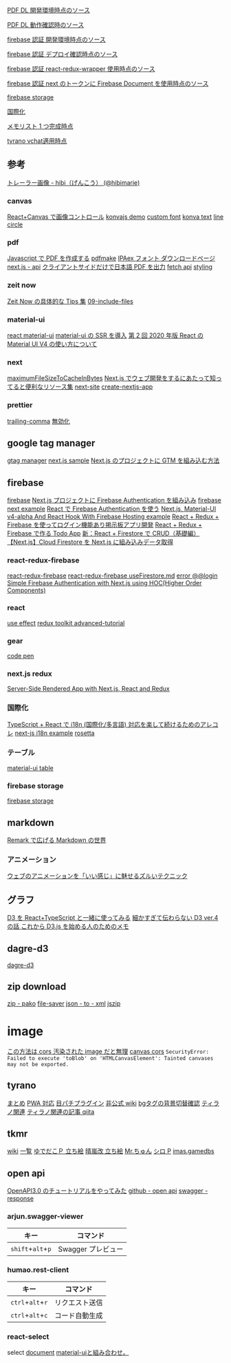 [PDF DL 開発環境時点のソース](https://github.com/hibohiboo/develop/tree/23ec69ae4d1b4bdc3130e2d0ea5658df0740fed8/tutorial/lesson/react-my-examples/scenario-sheet/)

[PDF DL 動作確認時のソース](https://github.com/hibohiboo/develop/tree/c670289100bb719d282b893a6d8d0bf9f8bc604e/tutorial/lesson/react-my-examples/scenario-sheet/)

[firebase 認証 開発環境時点のソース](https://github.com/hibohiboo/create-now/tree/15774ac423bd882a6ae73dbd99262fc38cecb85b/)

[firebase 認証 デプロイ確認時点のソース](https://github.com/hibohiboo/create-now/tree/19af4015f5b4f693b5991f0417e251ad5031fe84/)

[firebase 認証 react-redux-wrapper 使用時点のソース](https://github.com/hibohiboo/create-now/tree/51096761d068578c3846070f15c79149751e9bdd/)

[firebase 認証 next のトークンに Firebase Document を使用時点のソース](https://github.com/hibohiboo/create-now/tree/58b1aef18a0453bca78285d2d2faf8338433a5b1/)

[firebase storage](https://github.com/hibohiboo/create-now/tree/194d0e0beab4e9c36e7be0a765685e8b61b405db/)

[国際化](https://github.com/hibohiboo/create-now/tree/f4fe39604ab00883220bf72d41656b0c8b639dd7/)

[メモリスト 1 つ完成時点](https://github.com/hibohiboo/create-now/tree/317205852e77352b9ba6f2a9f26257f9f317025d/)

[tyrano vchat適用時点](https://github.com/hibohiboo/create-now/tree/ca38214a910b383e712082fcddafb4a8c15e70d5/)


## 参考

[トレーラー画像 - hibi（げんこう） (@hibimarie)](https://twitter.com/hibimarie/status/1236259700192079873?ref_src=twsrc%5Etfw)

### canvas

[React+Canvas で画像コントロール](https://qiita.com/smallriv/items/20feee093d81a960a62c)
[konvajs demo](https://konvajs.org/docs/sandbox/)
[custom font](https://konvajs.org/docs/sandbox/Custom_Font.html)
[konva text](https://konvajs.org/api/Konva.Text.html#toc0__anchor)
[line](https://konvajs.org/docs/shapes/Line_-_Simple_Line.html)
[circle](https://konvajs.org/api/Konva.Circle.html)

### pdf

[Javascript で PDF を作成する](https://qiita.com/shuhei_sakiyama/items/ef68d49b7199d50a853b)
[pdfmake](https://pdfmake.github.io/docs/getting-started/server-side/)
[IPAex フォント ダウンロードページ](https://ipafont.ipa.go.jp/old/ipaexfont/download.html)
[next.js - api](https://nextjs.org/docs/basic-features/typescript#api-routes)
[クライアントサイドだけで日本語 PDF を出力](https://qiita.com/yazashin/items/125aab246b871345f024)
[fetch api](https://developer.mozilla.org/ja/docs/Web/API/Fetch_API/Using_Fetch)
[styling](https://pdfmake.github.io/docs/document-definition-object/styling/)

### zeit now

[Zeit Now の具体的な Tips 集](https://qiita.com/mt0m/items/3e58d6185a5335729ccc)
[09-include-files](https://github.com/zeit/now/tree/b69f1761439b92e058aa7b9c30be0475073bcf38/packages/now-node/test/fixtures/09-include-files)

### material-ui

[react material-ui](https://material-ui.com/components/text-fields/)
[material-ui の SSR を導入](https://qiita.com/sono8/items/6fcd9d30c9b7073ed4a0)
[第 2 回 2020 年版 React の Material UI V4 の使い方について](https://qiita.com/tetsurotayama/items/12d6c7b3463246306e87)

### next

[maximumFileSizeToCacheInBytes](https://tech.mercari.com/entry/2017/12/19/workbox)
[Next.js でウェブ開発をするにあたって知ってると便利なリソース集](https://blog.nyan-tech.com/nextjs-resources/)
[next-site](https://github.com/zeit/next-site)
[create-nextjs-app](https://nextjs.org/learn/basics/create-nextjs-app)

### prettier

[trailing-comma](https://prettier.io/docs/en/options.html#trailing-commas)
[無効化](https://qiita.com/the_red/items/e121cbb659c52a60bca6)

## google tag manager

[gtag manager](https://wacul-ai.com/blog/access-analysis/google-analytics-setting/tag-manager/)
[next.js sample](https://github.com/zeit/next.js/blob/canary/examples/with-google-analytics/lib/gtag.js)
[Next.js のプロジェクトに GTM を組み込む方法](https://qiita.com/seya/items/d4108d28ee5b1773f671)

## firebase

[firebase](https://dev.to/benzguo/getting-started-with-next-js-now-firebase-4ejg)
[Next.js プロジェクトに Firebase Authentication を組み込み](https://nekorokkekun.hatenablog.com/entry/2019/09/25/000041)
[firebase](https://qiita.com/gagagaga_dev/items/a8dd490114c315329279)
[next example](https://github.com/zeit/next.js/blob/canary/examples/with-firebase-authentication/pages/index.js)
[React で Firebase Authentication を使う](https://qiita.com/zaburo/items/801bd288cec47bd28764)
[Next.js, Material-UI v4-alpha And React Hook With Firebase Hosting example](https://github.com/scarlet-sage/React-Hooks-Nextjs-Material-Ui-next-With-Firebase-Hosting)
[React + Redux + Firebase を使ってログイン機能あり掲示板アプリ開発](https://qiita.com/momosuke/items/57295ca99387ab243ce8)
[React + Redux + Firebase で作る Todo App](https://qiita.com/gonta616/items/278a7e81a8b624d9621e)
[新：React + Firestore で CRUD（基礎編）](https://qiita.com/zaburo/items/353524e4f54671c8eace)
[【Next.js】Cloud Firestore を Next.js に組み込みデータ取得](https://nekorokkekun.hatenablog.com/entry/2019/09/21/172416)

### react-redux-firebase

[react-redux-firebase](http://react-redux-firebase.com/)
[react-redux-firebase useFirestore.md](https://github.com/prescottprue/react-redux-firebase/blob/master/docs/api/useFirestore.md#usefirestore)
[error @@login](https://github.com/rt2zz/redux-persist/issues/988)
[Simple Firebase Authentication with Next.js using HOC(Higher Order Components)](https://medium.com/@uvictor/simple-firebase-authentication-with-next-js-using-hoc-higher-order-components-8e8931d25cfa)

### react

[use effect](https://overreacted.io/ja/a-complete-guide-to-useeffect/)
[redux toolkit advanced-tutorial](https://redux-toolkit.js.org/tutorials/advanced-tutorial)
[](https://www.wakuwakubank.com/posts/702-react-hooks/)

### gear

[code pen](https://codepen.io/alextebbs/pen/tHhrz)

### next.js redux

[Server-Side Rendered App with Next.js, React and Redux](https://dev.to/waqasabbasi/server-side-rendered-app-with-next-js-react-and-redux-38gf)

### 国際化

[TypeScript + React で i18n (国際化/多言語) 対応を楽して続けるためのアレコレ](https://qiita.com/mojibakeo/items/25930bb6eee33594af54)
[next-js i18n example](https://github.com/zeit/next.js/tree/canary/examples/with-i18n-rosetta)
[rosetta](https://github.com/lukeed/rosetta)

### テーブル

[material-ui table](https://material-table.com/#/docs/features/filtering)

### firebase storage

[firebase storage](https://firebase.google.com/docs/storage/web/start?hl=ja)

## markdown

[Remark で広げる Markdown の世界](https://vivliostyle.github.io/vivliostyle_doc/ja/vivliostyle-user-group-vol2/spring-raining/index.html)

### アニメーション

[ウェブのアニメーションを「いい感じ」に魅せるズルいテクニック](https://ics.media/entry/14346/)

## グラフ

[D3 を React+TypeScript と一緒に使ってみる](https://qrunch.net/@syakoo/entries/fo5rNqgK7i3vzbB8)
[ 細かすぎて伝わらない D3 ver.4 の話 ](https://www.slideshare.net/xxshimizuxx/d3-ver4)
[これから D3.js を始める人のためのメモ](https://qiita.com/corestate55/items/e70d5981c33a89f63367)

## dagre-d3

[dagre-d3](https://github.com/dagrejs/dagre-d3/wiki#demos)

## zip download

[zip - pako](https://github.com/nodeca/pako)
[file-saver](https://webty.jp/staffblog/production/post-1482/)
[json - to - xml](https://goessner.net/download/prj/jsonxml/)
[jszip](https://knooto.info/jszip-snippets/)

# image

[この方法は cors 汚染された image だと無理](https://ja.javascript.info/blob)
[canvas cors](http://var.blog.jp/archives/52327394.html)
`SecurityError: Failed to execute 'toBlob' on 'HTMLCanvasElement': Tainted canvases may not be exported.`

## tyrano

[まとめ](https://note.com/skt_pnt/n/nd295491ead84)
[PWA 対応](https://qiita.com/violet2525/items/8a0ee82bda4d64cb4c02)
[目パチプラグイン](https://github.com/violet2525/tyranoscript-css-animaton-plugins)
[非公式 wiki](http://tyrano.wiki.fc2.com/wiki/%E3%83%9C%E3%82%BF%E3%83%B3%E8%A1%A8%E7%A4%BA)
[bgタグの背景切替確認](https://north.undo.jp/text/tyrano_bgetc.html)
[ティラノ関連](https://scrapbox.io/tyranoudon/tyrano%E9%96%A2%E9%80%A3)
[ティラノ関連の記事 qiita](https://qiita.com/diyin_near_j/items/a410e52b7b74e272e4b6)

## tkmr

[wiki](https://imas.gamedbs.jp/cgss/chara/detail/235)
[一覧](http://mobamastkool.blog.fc2.com/blog-entry-22.html)
[ゆでだこＰ 立ち絵](https://ch.nicovideo.jp/yudedako_p/blomaga/ar1131807)
[晴嵐改 立ち絵](https://blog.goo.ne.jp/seiran-kai/e/6bf45aeab0dc28ed732d6e3df533fd08)
[Mr.ちゅん](https://ch.nicovideo.jp/sekigahara/blomaga/ar469991)
[シロ P](http://siropimas.blog35.fc2.com/blog-entry-551.html?sp)
[imas.gamedbs](https://imas.gamedbs.jp/cg/idol/detail/133?h=imcgss-c826)

## open api

[OpenAPI3.0 のチュートリアルをやってみた](https://qiita.com/koko_ko/items/3491200171a6cc6111be)
[github - open api](https://github.com/OAI/OpenAPI-Specification/blob/master/versions/3.0.1.md)
[swagger - response](https://swagger.io/docs/specification/describing-responses/)

### arjun.swagger-viewer

キー|コマンド
--|--
`shift`+`alt`+`p`|Swagger プレビュー

### humao.rest-client

キー|コマンド
--|--
`ctrl`+`alt`+`r`|リクエスト送信
`ctrl`+`alt`+`c`|コード自動生成

### react-select
select
[document](https://react-select.com/home)
[material-uiと組み合わせ。](https://qiita.com/Hitomi_Nagano/items/c00df24dc24e0329167d)
